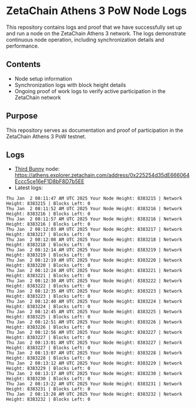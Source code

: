 # ZetaChain Athens 3 PoW Node Logs
This repository contains logs and proof that we have successfully set up and run a node on the ZetaChain Athens 3 network. The logs demonstrate continuous node operation, including synchronization details and performance.

## Contents
- Node setup information
- Synchronization logs with block height details
- Ongoing proof of work logs to verify active participation in the ZetaChain network

## Purpose
This repository serves as documentation and proof of participation in the ZetaChain Athens 3 PoW testnet.

## Logs

- [Third Bunny](https://thirdbunny.xyz/) node: https://athens.explorer.zetachain.com/address/0x225254d35dE666064Eccc5ce16eF1D8bF8D7b5EE
- Latest logs:
```
Thu Jan  2 08:11:47 AM UTC 2025 Your Node Height: 8383215 | Network Height: 8383215 | Blocks Left: 0
Thu Jan  2 08:11:52 AM UTC 2025 Your Node Height: 8383216 | Network Height: 8383216 | Blocks Left: 0
Thu Jan  2 08:11:57 AM UTC 2025 Your Node Height: 8383216 | Network Height: 8383216 | Blocks Left: 0
Thu Jan  2 08:12:03 AM UTC 2025 Your Node Height: 8383217 | Network Height: 8383217 | Blocks Left: 0
Thu Jan  2 08:12:08 AM UTC 2025 Your Node Height: 8383218 | Network Height: 8383218 | Blocks Left: 0
Thu Jan  2 08:12:14 AM UTC 2025 Your Node Height: 8383219 | Network Height: 8383219 | Blocks Left: 0
Thu Jan  2 08:12:19 AM UTC 2025 Your Node Height: 8383220 | Network Height: 8383220 | Blocks Left: 0
Thu Jan  2 08:12:24 AM UTC 2025 Your Node Height: 8383221 | Network Height: 8383221 | Blocks Left: 0
Thu Jan  2 08:12:30 AM UTC 2025 Your Node Height: 8383222 | Network Height: 8383222 | Blocks Left: 0
Thu Jan  2 08:12:35 AM UTC 2025 Your Node Height: 8383223 | Network Height: 8383223 | Blocks Left: 0
Thu Jan  2 08:12:40 AM UTC 2025 Your Node Height: 8383224 | Network Height: 8383224 | Blocks Left: 0
Thu Jan  2 08:12:45 AM UTC 2025 Your Node Height: 8383225 | Network Height: 8383225 | Blocks Left: 0
Thu Jan  2 08:12:51 AM UTC 2025 Your Node Height: 8383226 | Network Height: 8383226 | Blocks Left: 0
Thu Jan  2 08:12:56 AM UTC 2025 Your Node Height: 8383227 | Network Height: 8383227 | Blocks Left: 0
Thu Jan  2 08:13:01 AM UTC 2025 Your Node Height: 8383227 | Network Height: 8383227 | Blocks Left: 0
Thu Jan  2 08:13:07 AM UTC 2025 Your Node Height: 8383228 | Network Height: 8383228 | Blocks Left: 0
Thu Jan  2 08:13:12 AM UTC 2025 Your Node Height: 8383229 | Network Height: 8383229 | Blocks Left: 0
Thu Jan  2 08:13:17 AM UTC 2025 Your Node Height: 8383230 | Network Height: 8383230 | Blocks Left: 0
Thu Jan  2 08:13:22 AM UTC 2025 Your Node Height: 8383231 | Network Height: 8383231 | Blocks Left: 0
Thu Jan  2 08:13:28 AM UTC 2025 Your Node Height: 8383232 | Network Height: 8383232 | Blocks Left: 0
```
